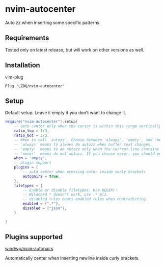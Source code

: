 # nvim-autocenter

Auto zz when inserting some specific patterns.

## Requirements

Tested only on latest release, but will work on other versions as well.

## Installation

vim-plug

```
Plug 'LZDQ/nvim-autocenter'
```

## Setup

Default setup. Leave it empty if you don't want to change it.

```lua
require("nvim-autocenter").setup{
    -- auto center only when the cursor is within this range vertically
	ratio_top = 1/3,
	ratio_bot = 2/3,
	-- When to call `autozz`. Choose between 'always', 'empty', and 'never'.
	-- 'always' means to always do autozz when buffer text changes.
	-- 'empty'  means to do autozz only when the current line contains whitespaces.
	-- 'never'  means do not autozz. If you choose never, you should enable autopairs.
	when = 'empty',
    -- plugin support
	plugins = {
		-- auto center when pressing enter inside curly brackets
		autopairs = true,
	},
	filetypes = {
		-- Enable or disable filetypes. Use REGEX!!
		-- Wildcard * doesn't work, use .* plz.
		-- disabled rules beats enabled rules when contradicting.
		enabled = {".*"},
		disabled = {"json"},
	}

}
```

## Plugins supported

[windwp/nvim-autopairs](https://github.com/windwp/nvim-autopairs)

Automatically center when inserting newline inside curly brackets.

